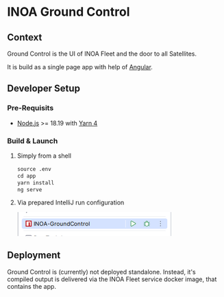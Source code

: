 # INOA Ground Control

## Context

Ground Control is the UI of INOA Fleet and the door to all Satellites.

It is build as a single page app with help of [Angular](https://angular.io/).

## Developer Setup

### Pre-Requisits

* [Node.js](https://nodejs.org/en/download/package-manager) >= 18.19 with [Yarn 4](https://yarnpkg.com/getting-started/install)

### Build & Launch

1. Simply from a shell

   ```shell
   source .env
   cd app
   yarn install
   ng serve
   ```

2. Via prepared IntelliJ run configuration

   ![Launch Ground Control](../docs/assets/launch-groundcontrol.png)

## Deployment

Ground Control is (currently) not deployed standalone.
Instead, it's compiled output is delivered via the INOA Fleet service docker image, that contains the app.
